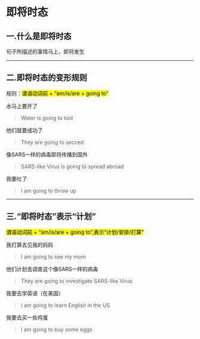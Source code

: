 # 即将时态

## 一.什么是即将时态

句子所描述的事情马上，即将发生

---

## 二.即将时态的变形规则

规则：<mark>谓语动词前 + “am/is/are + going to”</mark>



水马上要开了

> Water is going to boil

他们就要成功了

> They are going to secced

像SARS一样的病毒即将传播到国外

> SARS-like Virus is going to spread abroad

我要吐了

> I am going to throw up

---

## 三.“即将时态”表示“计划”

<mark>谓语动词前 + “am/is/are + going to”,表示“计划/安排/打算”</mark>



我打算去见我的妈妈

> I am going to see my mom

他们计划去调查这个像SARS一样的病毒

> They are going to investigate SARS-like Virus

我要去学英语（在美国）

> I am going to learn English in the US

我要去买一些鸡蛋

> I am going to buy some eggs
